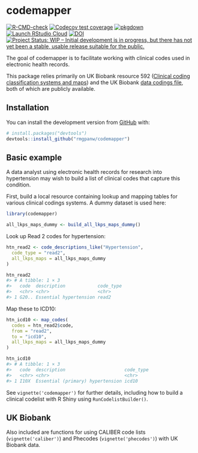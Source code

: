 
<!-- README.md is generated from README.Rmd. Please edit that file -->

# codemapper

<!-- badges: start -->

[![R-CMD-check](https://github.com/codeminer-io/codeminer/actions/workflows/R-CMD-check.yaml/badge.svg)](https://github.com/codeminer-io/codeminer/actions/workflows/R-CMD-check.yaml)
[![Codecov test
coverage](https://codecov.io/gh/codeminer-io/codeminer/graph/badge.svg)](https://app.codecov.io/gh/codeminer-io/codeminer)
[![pkgdown](https://github.com/codeminer-io/codeminer/workflows/pkgdown/badge.svg)](https://github.com/codeminer-io/codeminer/actions)
[![Launch RStudio
Cloud](https://img.shields.io/badge/RStudio-Cloud-blue)](https://rstudio.cloud/project/4007004)
[![DOI](https://zenodo.org/badge/485945478.svg)](https://zenodo.org/badge/latestdoi/485945478)
[![Project Status: WIP – Initial development is in progress, but there
has not yet been a stable, usable release suitable for the
public.](https://www.repostatus.org/badges/latest/wip.svg)](https://www.repostatus.org/#wip)
<!-- badges: end -->

The goal of codemapper is to facilitate working with clinical codes used
in electronic health records.

This package relies primarily on UK Biobank resource 592 ([Clinical
coding classification systems and
maps](https://biobank.ndph.ox.ac.uk/ukb/refer.cgi?id=592)) and the UK
Biobank [data codings
file](https://biobank.ctsu.ox.ac.uk/crystal/exinfo.cgi?src=accessing_data_guide),
both of which are publicly available.

## Installation

You can install the development version from
[GitHub](https://github.com/) with:

``` r
# install.packages("devtools")
devtools::install_github("rmgpanw/codemapper")
```

## Basic example

A data analyst using electronic health records for research into
hypertension may wish to build a list of clinical codes that capture
this condition.

First, build a local resource containing lookup and mapping tables for
various clinical codings systems. A dummy dataset is used here:

``` r
library(codemapper)

all_lkps_maps_dummy <- build_all_lkps_maps_dummy()
```

Look up Read 2 codes for hypertension:

``` r
htn_read2 <- code_descriptions_like("Hypertension",
  code_type = "read2",
  all_lkps_maps = all_lkps_maps_dummy
)

htn_read2
#> # A tibble: 1 × 3
#>   code  description            code_type
#>   <chr> <chr>                  <chr>    
#> 1 G20.. Essential hypertension read2
```

Map these to ICD10:

``` r
htn_icd10 <- map_codes(
  codes = htn_read2$code,
  from = "read2",
  to = "icd10",
  all_lkps_maps = all_lkps_maps_dummy
)

htn_icd10
#> # A tibble: 1 × 3
#>   code  description                      code_type
#>   <chr> <chr>                            <chr>    
#> 1 I10X  Essential (primary) hypertension icd10
```

See `vignette('codemapper')` for further details, including how to build
a clinical codelist with R Shiny using `RunCodelistBuilder()`.

## UK Biobank

Also included are functions for using CALIBER code lists
(`vignette('caliber')`) and Phecodes (`vignette('phecodes')`) with UK
Biobank data.
